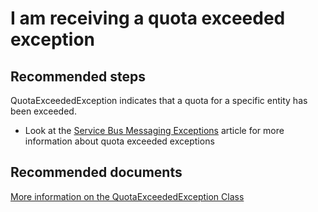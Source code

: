 <properties 
	pageTitle="I am receiving a quota exceeded exception" 
	description="I am receiving a quota exceeded exception" 
	service="microsoft.servicebus"
	resource="namespaces"
	authors="jtaubensee"
	displayOrder="2"
	selfHelpType="resource"
	supportTopicIds=""
	resourceTags=""	
	productPesIds="13186"
	cloudEnvironments="public,BlackForest,MoonCake,Fairfax" 
/>

# I am receiving a quota exceeded exception

## **Recommended steps**
QuotaExceededException indicates that a quota for a specific entity has been exceeded. 
* Look at the [Service Bus Messaging Exceptions](https://azure.microsoft.com/documentation/articles/service-bus-messaging-exceptions/#quotaexceededexception) article for more information about quota exceeded exceptions

## **Recommended documents**
[More information on the QuotaExceededException Class](https://msdn.microsoft.com/library/azure/microsoft.servicebus.messaging.quotaexceededexception.aspx)<br>